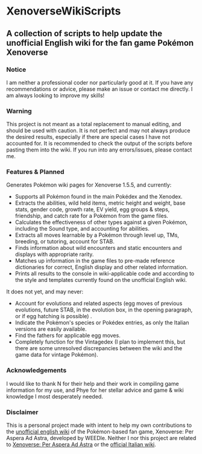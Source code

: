 # XenoverseWikiScripts
## A collection of scripts to help update the unofficial English wiki for the fan game Pokémon Xenoverse

### Notice
I am neither a professional coder nor particularly good at it. If you have any recommendations or advice, please make an issue or contact me directly. I am always looking to improve my skills!

### Warning
This project is not meant as a total replacement to manual editing, and should be used with caution. It is not perfect and may not always produce the desired results, especially if there are special cases I have not accounted for. It is recommended to check the output of the scripts before pasting them into the wiki. If you run into any errors/issues, please contact me.

### Features & Planned
Generates Pokémon wiki pages for Xenoverse 1.5.5, and currently:
- Supports all Pokémon found in the main Pokédex and the Xenodex.
- Extracts the abilities, wild held items, metric height and weight, base stats, gender code, growth rate, EV yield, egg groups & steps, friendship, and catch rate for a Pokémon from the game files.
- Calculates the effectiveness of other types against a given Pokémon, including the Sound type, and accounting for abilities.
- Extracts all moves learnable by a Pokémon through level up, TMs, breeding, or tutoring, account for STAB.
- Finds information about wild encounters and static encounters and displays with appropriate rarity.
- Matches up information in the game files to pre-made reference dictionaries for correct, English display and other related information.
- Prints all results to the console in wiki-applicable code and according to the style and templates currently found on the unofficial English wiki.

It does not yet, and may never:
- Account for evolutions and related aspects (egg moves of previous evolutions, future STAB, in the evolution box, in the opening paragraph, or if egg hatching is possible) .
- Indicate the Pokémon's species or Pokédex entries, as only the Italian versions are easily available.
- Find the fathers for applicable egg moves.
- Completely function for the Vintagedex (I plan to implement this, but there are some unresolved discrepancies between the wiki and the game data for vintage Pokémon).

### Acknowledgements
I would like to thank N for their help and their work in compiling game information for my use, and Phye for her stellar advice and game & wiki knowledge I most desperately needed.


### Disclaimer
This is a personal project made with intent to help my own contributions to the [unofficial english wiki](https://pokemon-xenoverse.fandom.com/wiki/Pok%C3%A9mon) of the Pokémon-based fan game, Xenoverse: Per Aspera Ad Astra, developed by WEEDle. Neither I nor this project are related to [Xenoverse: Per Aspera Ad Astra](https://www.weedleteam.com/wp/) or the [official Italian wiki](https://xenoverse-per-aspera-ad-astra.fandom.com/it/wiki/Xenoverse:_Per_Aspera_Ad_Astra_Wiki).
